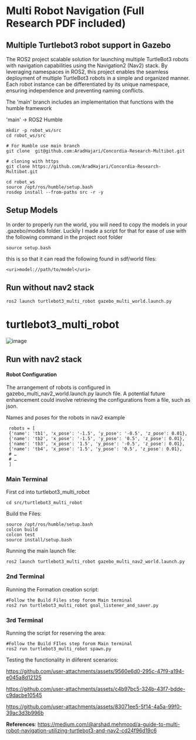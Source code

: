# Multi Robot Navigation (Full Research PDF included)
## Multiple Turtlebot3 robot support in Gazebo
The ROS2 project  scalable solution for launching multiple TurtleBot3 robots with navigation capabilities using the Navigation2 (Nav2) stack. By leveraging namespaces in ROS2, this project enables the seamless deployment of multiple TurtleBot3 robots in a simple and organized manner. Each robot instance can be differentiated by its unique namespace, ensuring independence and preventing naming conflicts.

The 'main' branch includes an implementation that functions with the humble framework

'main' -> ROS2 Humble
```
mkdir -p robot_ws/src
cd robot_ws/src

# For Humble use main branch
git clone  git@github.com:AradHajari/Concordia-Research-Multibot.git

# cloning with https
git clone https://github.com/AradHajari/Concordia-Research-Multibot.git

cd robot_ws
source /opt/ros/humble/setup.bash
rosdep install --from-paths src -r -y
```

## Setup Models
In order to properly run the world, you will need to copy the models in your .gazebo/models folder. Luckily I made a script for that for ease of use with the following command in the project root folder

```
source setup.bash
```

this is so that it can read the following found in sdf/world files:

```
<uri>model://path/to/model</uri>
```
## Run without nav2 stack
```
ros2 launch turtlebot3_multi_robot gazebo_multi_world.launch.py 
```
# turtlebot3_multi_robot

![image](https://github.com/arshadlab/turtlebot3_multi_robot/assets/85929438/fc958709-018d-48d2-b5b6-6674b53913c8)

## Run with nav2 stack

#### Robot Configuration

The arrangement of robots is configured in gazebo_multi_nav2_world.launch.py launch file. A potential future enhancement could involve retrieving the configurations from a file, such as json.

Names and poses for the robots in nav2 example
```
 robots = [
 {'name': 'tb1', 'x_pose': '-1.5', 'y_pose': '-0.5', 'z_pose': 0.01},
 {'name': 'tb2', 'x_pose': '-1.5', 'y_pose': '0.5', 'z_pose': 0.01},
 {'name': 'tb3', 'x_pose': '1.5', 'y_pose': '-0.5', 'z_pose': 0.01},
 {'name': 'tb4', 'x_pose': '1.5', 'y_pose': '0.5', 'z_pose': 0.01},
 # …
 # …
 ]
```
### Main Terminal

First cd into turtlebot3_multi_robot
```
cd src/turtlebot3_multi_robot
```
Build the Files:
```
source /opt/ros/humble/setup.bash
colcon build
colcon test
source install/setup.bash
```
Running the main launch file:
```
ros2 launch turtlebot3_multi_robot gazebo_multi_nav2_world.launch.py 
```

### 2nd Terminal
Running the Formation creation script:
```
#Follow the Build Files step forom Main terminal
ros2 run turtlebot3_multi_robot goal_listener_and_saver.py 
```

### 3rd Terminal
Running the script for reserving the area:
```
#Follow the Build FIles step forom Main terminal
ros2 run turtlebot3_multi_robot spawn.py 
```
Testing the functionality in diiferent scenarios:

https://github.com/user-attachments/assets/9560e6d0-295c-47f9-a194-e045a8d12125


https://github.com/user-attachments/assets/c4b97bc5-324b-43f7-bdde-c9dacbe10545



https://github.com/user-attachments/assets/83071ee5-5f14-4a5a-99f0-39ac3d3b996b




**References**: https://medium.com/@arshad.mehmood/a-guide-to-multi-robot-navigation-utilizing-turtlebot3-and-nav2-cd24f96d19c6


